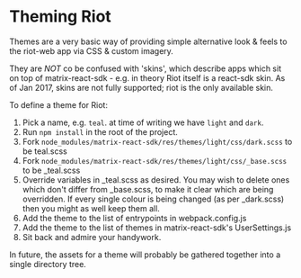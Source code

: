 Theming Riot
============

Themes are a very basic way of providing simple alternative look & feels to the
riot-web app via CSS & custom imagery.

They are *NOT* co be confused with 'skins', which describe apps which sit on top
of matrix-react-sdk - e.g. in theory Riot itself is a react-sdk skin.
As of Jan 2017, skins are not fully supported; riot is the only available skin.

To define a theme for Riot:

 1. Pick a name, e.g. `teal`. at time of writing we have `light` and `dark`.
 2. Run `npm install` in the root of the project.
 3. Fork `node_modules/matrix-react-sdk/res/themes/light/css/dark.scss` to be teal.scss
 4. Fork `node_modules/matrix-react-sdk/res/themes/light/css/_base.scss` to be _teal.scss
 5. Override variables in _teal.scss as desired. You may wish to delete ones
    which don't differ from _base.scss, to make it clear which are being
    overridden. If every single colour is being changed (as per _dark.scss)
    then you might as well keep them all.
 6. Add the theme to the list of entrypoints in webpack.config.js
 7. Add the theme to the list of themes in matrix-react-sdk's UserSettings.js
 8. Sit back and admire your handywork.

In future, the assets for a theme will probably be gathered together into a
single directory tree.
